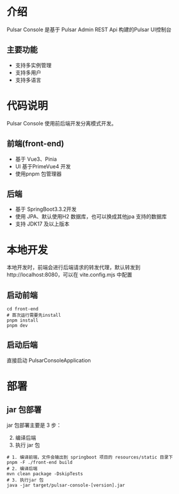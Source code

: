 # 介绍
Pulsar Console 是基于 Pulsar Admin REST Api 构建的Pulsar UI控制台

## 主要功能
* 支持多实例管理
* 支持多用户
* 支持多语言

# 代码说明
Pulsar Console 使用前后端开发分离模式开发。

## 前端(front-end)
* 基于 Vue3、Pinia
* UI 基于PrimeVue4 开发
* 使用pnpm 包管理器

## 后端
* 基于 SpringBoot3.3.2开发
* 使用 JPA、默认使用H2 数据库，也可以换成其他jpa 支持的数据库
* 支持 JDK17 及以上版本

# 本地开发
本地开发时，前端会进行后端请求的转发代理，默认转发到 http://localhost:8080，可以在 vite.config.mjs 中配置
## 启动前端
```
cd front-end
# 首次运行需要先install
pnpm install
pnpm dev
```
## 启动后端
直接启动 PulsarConsoleApplication

# 部署
## jar 包部署
jar 包部署主要是 3 步：

2. 编译后端
3. 执行 jar 包

```shell
# 1. 编译前端，文件会输出到 springboot 项目的 resources/static 目录下
pnpm -F ./front-end build
# 2. 编译后端
mvn clean package -DskipTests
# 3. 执行jar 包
java -jar target/pulsar-console-[version].jar
```
